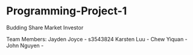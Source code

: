 # Programming-Project-1
Budding Share Market Investor

Team Members:
  Jayden Joyce - s3543824
  Karsten Luu - 
  Chew Yiquan - 
  John Nguyen - 
